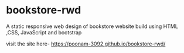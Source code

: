 # bookstore-rwd
A static responsive web design of bookstore website build using HTML ,CSS, JavaScript and bootstrap 

visit the site here- https://poonam-3092.github.io/bookstore-rwd/

